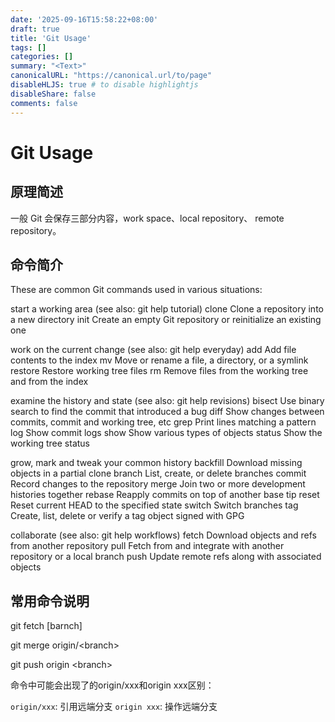 ```yaml
---
date: '2025-09-16T15:58:22+08:00'
draft: true
title: 'Git Usage'
tags: []
categories: []
summary: "<Text>"
canonicalURL: "https://canonical.url/to/page"
disableHLJS: true # to disable highlightjs
disableShare: false
comments: false
---
```


# Git Usage

## 原理简述

一般 Git 会保存三部分内容，work space、local repository、 remote repository。


## 命令简介

These are common Git commands used in various situations:

start a working area (see also: git help tutorial)
   clone      Clone a repository into a new directory
   init       Create an empty Git repository or reinitialize an existing one

work on the current change (see also: git help everyday)
   add        Add file contents to the index
   mv         Move or rename a file, a directory, or a symlink
   restore    Restore working tree files
   rm         Remove files from the working tree and from the index

examine the history and state (see also: git help revisions)
   bisect     Use binary search to find the commit that introduced a bug
   diff       Show changes between commits, commit and working tree, etc
   grep       Print lines matching a pattern
   log        Show commit logs
   show       Show various types of objects
   status     Show the working tree status

grow, mark and tweak your common history
   backfill   Download missing objects in a partial clone
   branch     List, create, or delete branches
   commit     Record changes to the repository
   merge      Join two or more development histories together
   rebase     Reapply commits on top of another base tip
   reset      Reset current HEAD to the specified state
   switch     Switch branches
   tag        Create, list, delete or verify a tag object signed with GPG

collaborate (see also: git help workflows)
   fetch      Download objects and refs from another repository
   pull       Fetch from and integrate with another repository or a local branch
   push       Update remote refs along with associated objects

## 常用命令说明

git fetch [barnch]

git merge origin/\<branch\>

git push origin \<branch\>

命令中可能会出现了的origin/xxx和origin xxx区别：

`origin/xxx`: 引用远端分支
`origin xxx`: 操作远端分支